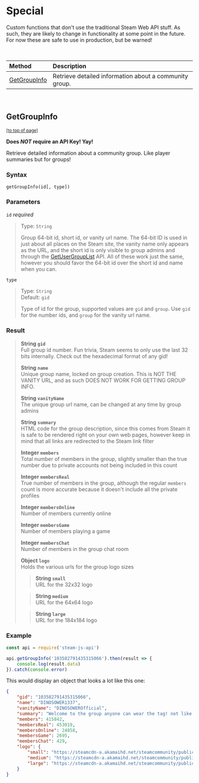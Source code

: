 # Special

Custom functions that don't use the traditional Steam Web API stuff. As such, they are likely to change in functionality at some point in the future. For now these are safe to use in production, but be warned!

<br />

| Method | Description |
| :--- | :--- |
| [GetGroupInfo](#GetGroupInfo) | Retrieve detailed information about a community group. |

<br />

## GetGroupInfo
<sub>[[to top of page]](#Special)</sub>

**Does *NOT* require an API Key! Yay!**

Retrieve detailed information about a community group. Like player summaries but for groups!
### Syntax
`getGroupInfo(id[, type])`
### Parameters

`id` *required*
> Type: `String`  
>  
> Group 64-bit id, short id, or vanity url name. The 64-bit ID is used in just about all places on the Steam site, the vanity name only appears as the URL, and the short id is only visible to group admins and through the [GetUserGroupList](ISteamUser#GetUserGroupList) API. All of these work just the same, however you should favor the 64-bit id over the short id and name when you can.

`type`
> Type: `String`  
> Default: `gid`  
>  
> Type of id for the group, supported values are `gid` and `group`. Use `gid` for the number ids, and `group` for the vanity url name.


### Result

> **String `gid`**  
> Full group id number. Fun trivia, Steam seems to only use the last 32 bits internally. Check out the hexadecimal format of any gid!  
>
> **String `name`**  
> Unique group name, locked on group creation. This is NOT THE VANITY URL, and as such DOES NOT WORK FOR GETTING GROUP INFO.  
>
> **String `vanityName`**  
> The unique group url name, can be changed at any time by group admins  
>
> **String `summary`**  
> HTML code for the group description, since this comes from Steam it is safe to be rendered right on your own web pages, however keep in mind that all links are redirected to the Steam link filter  
>
> **Integer `members`**  
> Total number of members in the group, slightly smaller than the true number due to private accounts not being included in this count  
>
> **Integer `membersReal`**  
> True number of members in the group, although the regular `members` count is more accurate because it doesn't include all the private profiles  
>
> **Integer `membersOnline`**  
> Number of members currently online  
>
> **Integer `membersGame`**  
> Number of members playing a game  
>
> **Integer `membersChat`**  
> Number of members in the group chat room  
>
> **Object `logo`**  
> Holds the various urls for the group logo sizes  
>> **String `small`**  
>> URL for the 32x32 logo  
>
>> **String `medium`**  
>> URL for the 64x64 logo  
>
>> **String `large`**  
>> URL for the 184x184 logo  

### Example

```javascript
const api = require('steam-js-api')

api.getGroupInfo('103582791435315066').then(result => {
    console.log(result.data)
}).catch(console.error)
```

This would display an object that looks a lot like this one:

```json
{
    "gid": "103582791435315066",
    "name": "DINOSOWER1337",
    "vanityName": "DINOSOWEROfficial",
    "summary": "Welcome to the group anyone can wear the tag! not like I can stop em :)<br><br>There's only two types of players in dinosower. Cheaters and people who arent better than me.",
    "members": 415842,
    "membersReal": 453019,
    "membersOnline": 24858,
    "membersGame": 2695,
    "membersChat": 429,
    "logo": {
        "small": "https://steamcdn-a.akamaihd.net/steamcommunity/public/images/avatars/ea/eafb277c3504bf10fe6d800d96ea074516a47f4e.jpg",
        "medium": "https://steamcdn-a.akamaihd.net/steamcommunity/public/images/avatars/ea/eafb277c3504bf10fe6d800d96ea074516a47f4e_medium.jpg",
        "large": "https://steamcdn-a.akamaihd.net/steamcommunity/public/images/avatars/ea/eafb277c3504bf10fe6d800d96ea074516a47f4e_full.jpg"
    }
}
```

